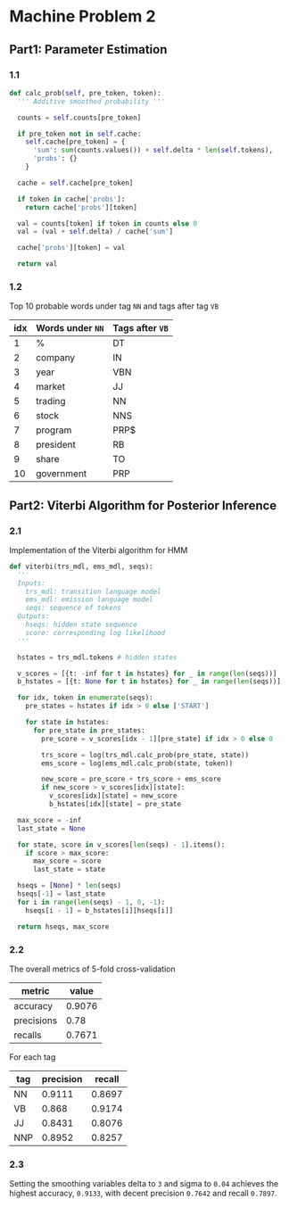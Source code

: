 # Machine Problem 2

## Part1: Parameter Estimation

### 1.1

```python
def calc_prob(self, pre_token, token):
  ''' Additive smoothed probability '''

  counts = self.counts[pre_token]

  if pre_token not in self.cache:
    self.cache[pre_token] = {
      'sum': sum(counts.values()) + self.delta * len(self.tokens),
      'probs': {}
    }

  cache = self.cache[pre_token]

  if token in cache['probs']:
    return cache['probs'][token]

  val = counts[token] if token in counts else 0
  val = (val + self.delta) / cache['sum']

  cache['probs'][token] = val

  return val
```

### 1.2

Top 10 probable words under tag `NN` and tags after tag `VB`

idx |Words under `NN`|Tags after `VB`
-|-|-
1 | % | DT
2 | company | IN
3 | year | VBN
4 | market | JJ
5 | trading | NN
6 | stock | NNS
7 | program | PRP$
8 | president | RB
9 | share | TO
10 | government | PRP

## Part2: Viterbi Algorithm for Posterior Inference

### 2.1

Implementation of the Viterbi algorithm for HMM

```python
def viterbi(trs_mdl, ems_mdl, seqs):
  '''
  Inputs:
    trs_mdl: transition language model
    ems_mdl: emission language model
    seqs: sequence of tokens
  Outputs:
    hseqs: hidden state sequence
    score: corresponding log likelihood
  '''

  hstates = trs_mdl.tokens # hidden states

  v_scores = [{t: -inf for t in hstates} for _ in range(len(seqs))]
  b_hstates = [{t: None for t in hstates} for _ in range(len(seqs))]

  for idx, token in enumerate(seqs):
    pre_states = hstates if idx > 0 else ['START']

    for state in hstates:
      for pre_state in pre_states:
        pre_score = v_scores[idx - 1][pre_state] if idx > 0 else 0

        trs_score = log(trs_mdl.calc_prob(pre_state, state))
        ems_score = log(ems_mdl.calc_prob(state, token))

        new_score = pre_score + trs_score + ems_score
        if new_score > v_scores[idx][state]:
          v_scores[idx][state] = new_score
          b_hstates[idx][state] = pre_state

  max_score = -inf
  last_state = None

  for state, score in v_scores[len(seqs) - 1].items():
    if score > max_score:
      max_score = score
      last_state = state

  hseqs = [None] * len(seqs)
  hseqs[-1] = last_state
  for i in range(len(seqs) - 1, 0, -1):
    hseqs[i - 1] = b_hstates[i][hseqs[i]]

  return hseqs, max_score
```

### 2.2

The overall metrics of 5-fold cross-validation

metric | value
-|-
accuracy | 0.9076
precisions | 0.78
recalls | 0.7671

For each tag

tag | precision | recall
-|-|-
NN | 0.9111 | 0.8697
VB | 0.868 | 0.9174
JJ | 0.8431 | 0.8076
NNP | 0.8952 | 0.8257

### 2.3

Setting the smoothing variables delta to `3` and sigma to `0.04` achieves the highest accuracy, `0.9133`, with decent precision `0.7642` and recall `0.7897`.








